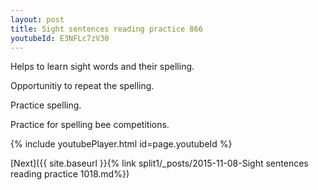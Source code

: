```yaml
---
layout: post
title: Sight sentences reading practice 866
youtubeId: E3NFLc7zV30
---
```

 
 
Helps to learn sight words and their spelling.

Opportunitiy to repeat the spelling. 

Practice spelling. 
 
Practice for spelling bee competitions. 
 
{% include youtubePlayer.html id=page.youtubeId %}
 
 

[Next]({{ site.baseurl }}{% link  split1/_posts/2015-11-08-Sight sentences reading practice 1018.md%})
 
